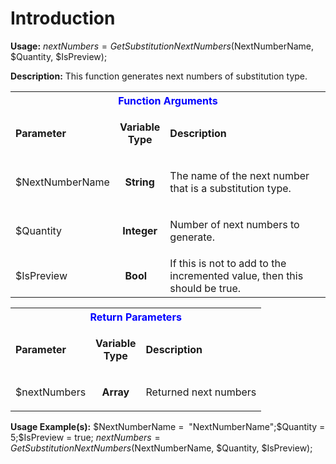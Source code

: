 # Introduction

**Usage:** 
$nextNumbers = GetSubstitutionNextNumbers($NextNumberName, $Quantity, $IsPreview);


**Description:** This function generates next numbers of substitution type.


<table class="confluenceTable"><tbody><tr><th colspan="3" class="confluenceTh"><span style="color: rgb(0,0,255);">Function Arguments</span></th></tr><tr><td class="confluenceTd"><strong>Parameter</strong></td><td class="confluenceTd"><p style="text-align: center;"><strong style="text-align: center;">Variable</strong><br style="text-align: center;" /><strong style="text-align: center;">Type</strong></p></td><td class="confluenceTd"><strong>Description</strong></td></tr><tr><td class="confluenceTd">$NextNumberName</td><td style="text-align: center;" class="confluenceTd"><strong>String</strong></td><td class="confluenceTd"><p>The name of the next number that is a substitution type.</p></td></tr><tr><td colspan="1" class="confluenceTd">$Quantity</td><td colspan="1" style="text-align: center;" class="confluenceTd"><strong>Integer</strong></td><td colspan="1" class="confluenceTd"><p>Number of next numbers to generate.</p></td></tr><tr><td colspan="1" class="confluenceTd">$IsPreview</td><td colspan="1" class="confluenceTd"><strong>  Bool</strong></td><td colspan="1" class="confluenceTd">If this is not to add to the incremented value, then this should be true.</td></tr></tbody></table>


<table class="confluenceTable"><tbody><tr><th colspan="3" class="confluenceTh"><span style="color: rgb(0,0,255);">Return Parameters</span></th></tr><tr><td class="confluenceTd"><strong>Parameter</strong></td><td class="confluenceTd"><p style="text-align: center;"><strong style="text-align: center;">Variable</strong><br style="text-align: center;" /><strong style="text-align: center;">Type</strong></p></td><td class="confluenceTd"><strong>Description</strong></td></tr><tr><td class="confluenceTd">$nextNumbers</td><td style="text-align: center;" class="confluenceTd"><strong>Array</strong></td><td class="confluenceTd"><p>Returned next numbers</p></td></tr></tbody></table>


**Usage Example(s):** 
$NextNumberName
=  "NextNumberName";$Quantity
= 5;$IsPreview = true;
$nextNumbers = GetSubstitutionNextNumbers($NextNumberName, $Quantity, $IsPreview);
